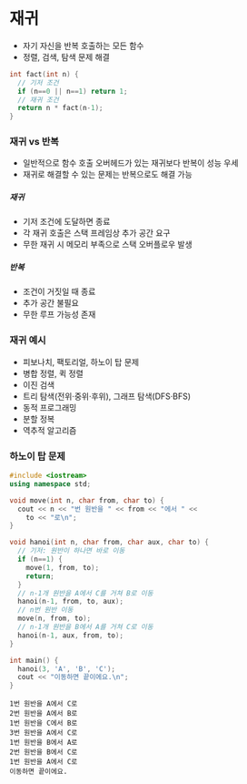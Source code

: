 # 재귀

* 자기 자신을 반복 호출하는 모든 함수
* 정렬, 검색, 탐색 문제 해결

```cpp
int fact(int n) {
  // 기저 조건
  if (n==0 || n==1) return 1;
  // 재귀 조건
  return n * fact(n-1);
}
```

### 재귀 vs 반복

* 일반적으로 함수 호출 오버헤드가 있는 재귀보다 반복이 성능 우세
* 재귀로 해결할 수 있는 문제는 반복으로도 해결 가능

##### 재귀
* 기저 조건에 도달하면 종료
* 각 재귀 호출은 스택 프레임상 추가 공간 요구
* 무한 재귀 시 메모리 부족으로 스택 오버플로우 발생

##### 반복
* 조건이 거짓일 때 종료
* 추가 공간 불필요
* 무한 루프 가능성 존재

### 재귀 예시

* 피보나치, 팩토리얼, 하노이 탑 문제
* 병합 정렬, 퀵 정렬
* 이진 검색
* 트리 탐색(전위·중위·후위), 그래프 탐색(DFS·BFS)
* 동적 프로그래밍
* 분할 정복
* 역추적 알고리즘

### 하노이 탑 문제

```cpp
#include <iostream>
using namespace std;

void move(int n, char from, char to) {
  cout << n << "번 원반을 " << from << "에서 " <<
    to << "로\n";
}

void hanoi(int n, char from, char aux, char to) {
  // 기저: 원반이 하나면 바로 이동
  if (n==1) {
    move(1, from, to);
    return;
  }
  // n-1개 원반을 A에서 C를 거쳐 B로 이동
  hanoi(n-1, from, to, aux);
  // n번 원반 이동
  move(n, from, to);
  // n-1개 원반을 B에서 A를 거쳐 C로 이동
  hanoi(n-1, aux, from, to);
}

int main() {
  hanoi(3, 'A', 'B', 'C');
  cout << "이동하면 끝이에요.\n";
}
```

```
1번 원반을 A에서 C로
2번 원반을 A에서 B로
1번 원반을 C에서 B로
3번 원반을 A에서 C로
1번 원반을 B에서 A로
2번 원반을 B에서 C로
1번 원반을 A에서 C로
이동하면 끝이에요.
```
